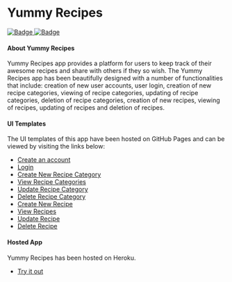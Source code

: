 <h1>Yummy Recipes</h1>
<a href="https://travis-ci.org/pndemo/yummy-recipes">
<img class="notice-badge" src="https://travis-ci.org/pndemo/yummy-recipes.svg?branch=master" alt="Badge"/>
</a>
<a href="https://coveralls.io/github/pndemo/yummy-recipes">
<img class="notice-badge" src="https://coveralls.io/repos/github/pndemo/yummy-recipes/badge.svg?branch=master" alt="Badge"/>
</a>
<br/>
<h4>About Yummy Recipes</h4>
Yummy Recipes app provides a platform for users to keep track of their awesome recipes and share with others if they so wish.
The Yummy Recipes app has been beautifully designed with a number of functionalities that include: creation of new user accounts, user login, creation of new recipe categories, viewing of recipe categories, updating of recipe categories, deletion of recipe categories, creation of new recipes, viewing of recipes, updating of recipes and deletion of recipes.
<h4>UI Templates</h4>
The UI templates of this app have been hosted on GitHub Pages and can be viewed by visiting the links below:
<ul>
<li><a href="https://pndemo.github.io/yummy-recipes/designs/UI/register.html">Create an account<a></li>
<li><a href="https://pndemo.github.io/yummy-recipes/designs/UI/login.html">Login<a></li>
<li><a href="https://pndemo.github.io/yummy-recipes/designs/UI/create_recipe_category.html">Create New Recipe Category<a></li>
<li><a href="https://pndemo.github.io/yummy-recipes/designs/UI/recipe_categories.html">View Recipe Categories<a></li>
<li><a href="https://pndemo.github.io/yummy-recipes/designs/UI/update_recipe_category.html">Update Recipe Category<a></li>
<li><a href="https://pndemo.github.io/yummy-recipes/designs/UI/delete_recipe_category.html">Delete Recipe Category<a></li>
<li><a href="https://pndemo.github.io/yummy-recipes/designs/UI/create_recipe.html">Create New Recipe<a></li>
<li><a href="https://pndemo.github.io/yummy-recipes/designs/UI/recipes.html">View Recipes<a></li>
<li><a href="https://pndemo.github.io/yummy-recipes/designs/UI/update_recipe.html">Update Recipe<a></li>
<li><a href="https://pndemo.github.io/yummy-recipes/designs/UI/delete_recipe.html">Delete Recipe<a></li>
</ul>
<h4>Hosted App</h4>
Yummy Recipes has been hosted on Heroku.
<ul>
<li><a href="https://serene-lake-56724.herokuapp.com/">Try it out</a></li>
</ul>

